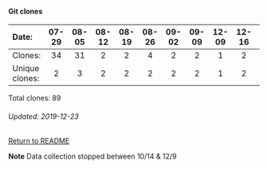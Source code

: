 #### Git clones
Date:    |        07-29   |       08-05   |       08-12   |       08-19   |       08-26   |  09-02  |  09-09  |  12-09  |  12-16  |  12-23
|:---    |:---:   |:---:  |:---:  |:---:  |:---:  |:---:  |:---:  |:---:  |:---:  |:---:
Clones:  |        34      |       31      |       2       |       2       |       4       |  2      |  2      |  1      |  2      |  9
Unique   clones:  |       2       |       3       |       2       |       2       |       2  |      2  |      2  |      1  |      2  |      8

Total clones: 89
###### Updated: 2019-12-23

[Return to README](https://github.com/BradleyA/Linux-admin/blob/master/README.md#traffic)

**Note**  Data collection stopped between 10/14 & 12/9

